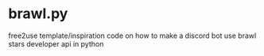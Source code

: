 # brawl.py
free2use template/inspiration code on how to make a discord bot use brawl stars developer api in python 
